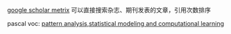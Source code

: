 [google scholar metrix](https://scholar.google.com/citations?view_op=top_venues&hl=en&vq=en)
可以直接搜索杂志、期刊发表的文章，引用次数排序

pascal voc: [pattern analysis,statistical modeling and computational learning](http://host.robots.ox.ac.uk:8080/leaderboard/main_bootstrap.php)